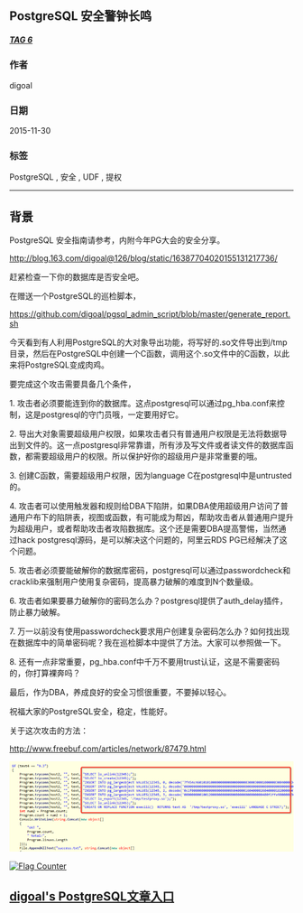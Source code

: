 ## PostgreSQL 安全警钟长鸣  
##### [TAG 6](../class/6.md)
                                   
### 作者                                   
digoal                                    
                                      
### 日期                                    
2015-11-30                                                            
                                    
### 标签                                                                                                                                                    
PostgreSQL , 安全 , UDF , 提权              
                                
----                                    
                                  
## 背景       
PostgreSQL 安全指南请参考，内附今年PG大会的安全分享。  
  
http://blog.163.com/digoal@126/blog/static/16387704020155131217736/  
  
赶紧检查一下你的数据库是否安全吧。  
  
在赠送一个PostgreSQL的巡检脚本，  
  
https://github.com/digoal/pgsql_admin_script/blob/master/generate_report.sh  
  
今天看到有人利用PostgreSQL的大对象导出功能，将写好的.so文件导出到/tmp目录，然后在PostgreSQL中创建一个C函数，调用这个.so文件中的C函数，以此来将PostgreSQL变成肉鸡。  
  
要完成这个攻击需要具备几个条件，  
  
1\. 攻击者必须要能连到你的数据库。这点postgresql可以通过pg_hba.conf来控制，这是postgresql的守门员哦，一定要用好它。  
  
2\. 导出大对象需要超级用户权限，如果攻击者只有普通用户权限是无法将数据导出到文件的。这一点postgresql非常靠谱，所有涉及写文件或者读文件的数据库函数，都需要超级用户的权限。所以保护好你的超级用户是非常重要的哦。  
  
3\. 创建C函数，需要超级用户权限，因为language C在postgresql中是untrusted的。  
  
4\. 攻击者可以使用触发器和规则给DBA下陷阱，如果DBA使用超级用户访问了普通用户布下的陷阱表，视图或函数，有可能成为帮凶，帮助攻击者从普通用户提升为超级用户，或者帮助攻击者攻陷数据库。这个还是需要DBA提高警惕，当然通过hack postgresql源码，是可以解决这个问题的，阿里云RDS PG已经解决了这个问题。  
  
5\. 攻击者必须要能破解你的数据库密码，postgresql可以通过passwordcheck和cracklib来强制用户使用复杂密码，提高暴力破解的难度到N个数量级。  
  
6\. 攻击者如果要暴力破解你的密码怎么办？postgresql提供了auth_delay插件，防止暴力破解。  
  
7\. 万一以前没有使用passwordcheck要求用户创建复杂密码怎么办？如何找出现在数据库中的简单密码呢？我在巡检脚本中提供了方法。大家可以参照做一下。  
  
8\. 还有一点非常重要，pg_hba.conf中千万不要用trust认证，这是不需要密码的，你打算裸奔吗？  
  
最后，作为DBA，养成良好的安全习惯很重要，不要掉以轻心。  
  
祝福大家的PostgreSQL安全，稳定，性能好。  
  
关于这次攻击的方法：  
  
http://www.freebuf.com/articles/network/87479.html  
  
![pic](20151130_01_pic_001.png)  
      
            
  
<a rel="nofollow" href="http://info.flagcounter.com/h9V1"  ><img src="http://s03.flagcounter.com/count/h9V1/bg_FFFFFF/txt_000000/border_CCCCCC/columns_2/maxflags_12/viewers_0/labels_0/pageviews_0/flags_0/"  alt="Flag Counter"  border="0"  ></a>  
  
  
  
  
## [digoal's PostgreSQL文章入口](https://github.com/digoal/blog/blob/master/README.md "22709685feb7cab07d30f30387f0a9ae")
  
